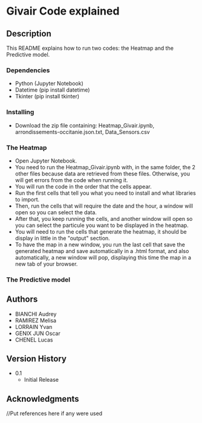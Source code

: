 # Givair Code explained


## Description

This README explains how to run two codes: the Heatmap and the Predictive model.

### Dependencies

* Python (Jupyter Notebook)
* Datetime (pip install datetime)
* Tkinter (pip install tkinter)

### Installing

* Download the zip file containing: Heatmap_Givair.ipynb, arrondissements-occitanie.json.txt, Data_Sensors.csv

### The Heatmap 

* Open Jupyter Notebook. 
* You need to run the Heatmap_Givair.ipynb with, in the same folder, the 2 other files because data are retrieved from these files. Otherwise, you will get errors from the code when running it. 
* You will run the code in the order that the cells appear.
* Run the first cells that tell you what you need to install and what libraries to import. 
* Then, run the cells that will require the date and the hour, a window will open so you can select the data. 
* After that, you keep running the cells, and another window will open so you can select the particule you want to be displayed in the heatmap.
* You will need to run the cells that generate the heatmap, it should be display in little in the "output" section. 
* To have the map in a new window, you run the last cell that save the generated heatmap and save automatically in a .html format, and also automatically, a new window will pop, displaying this time the map in a new tab of your browser. 

### The Predictive model



## Authors

* BIANCHI Audrey
* RAMIREZ Melisa
* LORRAIN Yvan
* GENIX JUN Oscar
* CHENEL Lucas

## Version History

* 0.1
    * Initial Release

## Acknowledgments

//Put references here if any were used

